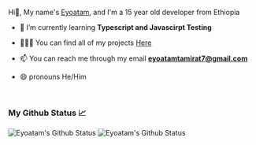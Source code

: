 Hi👋, My name's [Eyoatam](https://instagram.com/eyoatam), and I'm a 15 year old developer from Ethiopia


- 🔭 I’m currently learning **Typescript and Javascirpt Testing**

- 🧑🏽‍💻  You can find all of my projects [Here](https://github.com/Eyoatam?tab=repositories)

- 📫  You can reach me through my email **eyoatamtamirat7@gmail.com**

- 😄 pronouns He/Him

<br>

<!--
### My Stack:
<p>
	<a
		href="https://developer.mozilla.org/en-US/docs/Web/JavaScript"
		target="_blank"
	>
		<img
			src="https://devicons.github.io/devicon/devicon.git/icons/javascript/javascript-original.svg"
			alt="javascript"
			width="40"
			height="40"
		/>
	</a>
		<a href="https://www.typescriptlang.org/" target="_blank">
		<img
			src="https://devicons.github.io/devicon/devicon.git/icons/typescript/typescript-original.svg"
			alt="typescript"
			width="40"
			height="40"
		/>
	</a>
	<a href="https://vuejs.org/" target="_blank">
		<img
			src="https://devicons.github.io/devicon/devicon.git/icons/vuejs/vuejs-original-wordmark.svg"
			alt="vuejs"
			width="40"
			height="40"
		/>
	</a>
	<a href="https://jestjs.io" target="_blank">
		<img
			src="https://www.vectorlogo.zone/logos/jestjsio/jestjsio-icon.svg"
			alt="jest"
			width="40"
			height="40"
		/>
	</a>
	<a href="https://nodejs.org" target="_blank">
		<img
			src="https://devicons.github.io/devicon/devicon.git/icons/nodejs/nodejs-original-wordmark.svg"
			alt="nodejs"
			width="40"
			height="40"
		/>
	</a>
		<a href="https://expressjs.com" target="_blank">
		<img
			src="https://devicons.github.io/devicon/devicon.git/icons/express/express-original-wordmark.svg"
			alt="express"
			width="40"
			height="40"
		/>
	</a>
	<a href="https://www.w3.org/html/" target="_blank">
		<img
			src="https://devicons.github.io/devicon/devicon.git/icons/html5/html5-original-wordmark.svg"
			alt="html5"
			width="40"
			height="40"
		/>
	</a>
	<a href="https://sass-lang.com" target="_blank">
		<img
			src="https://devicons.github.io/devicon/devicon.git/icons/sass/sass-original.svg"
			alt="sass"
			width="40"
			height="40"
		/>
	</a>
	<a href="https://vuetifyjs.com/en/" target="_blank">
		<img
			src="https://bestofjs.org/logos/vuetify.svg"
			alt="vuetify"
			width="40"
			height="40"
		/>
	</a>
	<a href="https://webpack.js.org" target="_blank">
		<img
			src="https://devicons.github.io/devicon/devicon.git/icons/webpack/webpack-original.svg"
			alt="webpack"
			width="40"
			height="40"
		/>
	</a>
</p>
-->
### My Github Status 📈 
<p> 
  <img src="https://github-readme-stats.vercel.app/api?username=Eyoatam&show_icons=true&theme=prussian" alt="Eyoatam's Github Status" />
  <img src="https://github-readme-stats.vercel.app/api/top-langs/?username=Eyoatam&layout=compact&theme=prussian" alt="Eyoatam's Github Status" />
</p>
